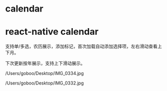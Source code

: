 # calendar
# react-native calendar
  支持单/多选，农历展示，添加标记，首次加载自动添加选择项，左右滑动查看上下月。
  
  下次更新按年展示，支持上下滑动展示。

  /Users/goboo/Desktop/IMG_0334.jpg 

  /Users/goboo/Desktop/IMG_0332.jpg 


